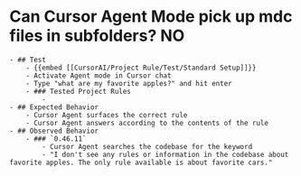 # Can Cursor Agent Mode pick up mdc files in subfolders? **NO**
	- ## Test
		- {{embed [[CursorAI/Project Rule/Test/Standard Setup]]}}
		- Activate Agent mode in Cursor chat
		- Type "what are my favorite apples?" and hit enter
		- ### Tested Project Rules
			-
	- ## Expected Behavior
		- Cursor Agent surfaces the correct rule
		- Cursor Agent answers according to the contents of the rule
	- ## Observed Behavior
		- ### `0.46.11`
			- Cursor Agent searches the codebase for the keyword
			- "I don't see any rules or information in the codebase about favorite apples. The only rule available is about favorite cars."